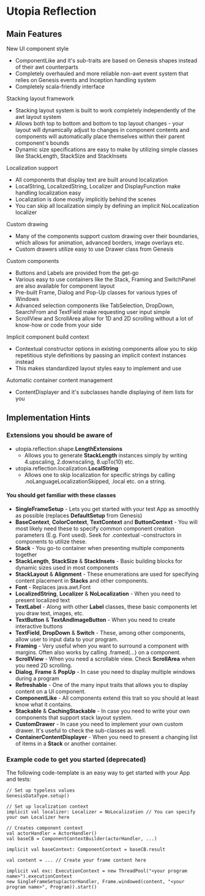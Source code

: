 # Utopia Reflection

## Main Features

New UI component style
- ComponentLike and it's sub-traits are based on Genesis shapes instead of their awt counterparts
- Completely overhauled and more reliable non-awt event system that relies on Genesis events
and Inception handling system
- Completely scala-friendly interface

Stacking layout framework
- Stacking layout system is built to work completely independently of the awt layout system
- Allows both top to bottom and bottom to top layout changes - your layout will dynamically adjust to 
  changes in component contents and components will automatically place themselves within their 
  parent component's bounds
- Dynamic size specifications are easy to make by utilizing simple classes like StackLength, StackSize and
StackInsets

Localization support
- All components that display text are built around localization
- LocalString, LocalizedString, Localizer and DisplayFunction make handling localization easy
- Localization is done mostly implicitly behind the scenes
- You can skip all localization simply by defining an implicit NoLocalization localizer

Custom drawing
- Many of the components support custom drawing over their boundaries, which allows for animation,
advanced borders, image overlays etc.
- Custom drawers utilize easy to use Drawer class from Genesis

Custom components
- Buttons and Labels are provided from the get-go
- Various easy to use containers like the Stack, Framing and SwitchPanel are also available for component layout
- Pre-built Frame, Dialog and Pop-Up classes for various types of Windows
- Advanced selection components like TabSelection, DropDown, SearchFrom and TextField make requesting user
input simple
- ScrollView and ScrollArea allow for 1D and 2D scrolling without a lot of know-how or code from your side

Implicit component build context
- Contextual constructor options in existing components allow you to skip repetitious style definitions by
passing an implicit context instances instead
- This makes standardized layout styles easy to implement and use

Automatic container content management
- ContentDisplayer and it's subclasses handle displaying of item lists for you

## Implementation Hints

### Extensions you should be aware of
- utopia.reflection.shape.**LengthExtensions**
    - Allows you to generate **StackLength** instances simply by writing 4.upscaling, 
      2.downscaling, 8.upTo(10) etc.
- utopia.reflection.localization.**LocalString**
    - Allows one to skip localization for specific strings by calling .noLanguageLocalizationSkipped,
      .local etc. on a string.

#### You should get familiar with these classes
- **SingleFrameSetup** - Lets you get started with your test App as smoothly as possible
  (replaces **DefaultSetup** from Genesis)
- **BaseContext**, **ColorContext**, **TextContext** and **ButtonContext** - You will most
  likely need these to specify common component creation parameters (E.g. Font used). Seek for
  .contextual -constructors in components to utilize these.
- **Stack** - You go-to container when presenting multiple components together
- **StackLength**, **StackSize** & **StackInsets** - Basic building blocks for dynamic sizes used in 
  most components
- **StackLayout** & **Alignment** - These enumerations are used for specifying content placement in 
  **Stacks** and other components.
- **Font** - Replaces java.awt.Font
- **LocalizedString**, **Localizer** & **NoLocalization** - When you need to present localized text
- **TextLabel** - Along with other **Label** classes, these basic components let you draw text, images, etc.
- **TextButton** & **TextAndImageButton** - When you need to create interactive buttons
- **TextField**, **DropDown** & **Switch** - These, among other components, allow user to input data to 
  your program.
- **Framing** - Very useful when you want to surround a component with margins. Often also works by calling
  .framed(...) on a component.
- **ScrollView** - When you need a scrollable view. Check **ScrollArea** when you need 2D scrolling.
- **Dialog**, **Frame** & **PopUp** - In case you need to display multiple windows during a program
- **Refreshable** - One of the many input traits that allows you to display content on a UI component.
- **ComponentLike** - All components extend this trait so you should at least know what it contains.
- **Stackable** & **CachingStackable** - In case you need to write your own components that support 
  stack layout system.
- **CustomDrawer** - In case you need to implement your own custom drawer. It's useful to check the 
  sub-classes as well.
- **ContainerContentDisplayer** - When you need to present a changing list of items in
  a **Stack** or another container.

### Example code to get you started (deprecated)
The following code-template is an easy way to get started with your App and tests:

    // Set up typeless values
    GenesisDataType.setup()

    // Set up localization context
    implicit val localizer: Localizer = NoLocalization // You can specify your own Localizer here

    // Creates component context
    val actorHandler = ActorHandler()
    val baseCB = ComponentContextBuilder(actorHandler, ...)

    implicit val baseContext: ComponentContext = baseCB.result

    val content = ... // Create your frame content here

    implicit val exc: ExecutionContext = new ThreadPool("<your program name>").executionContext
    new SingleFrameSetup(actorHandler, Frame.windowed(content, "<your program name>", Program)).start()